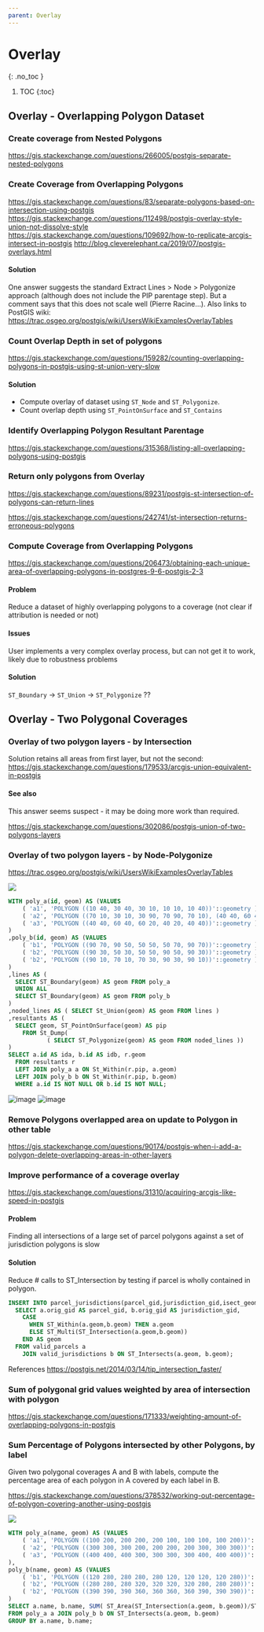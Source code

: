 ```yaml
---
parent: Overlay
---
```


# Overlay
{: .no_toc }

1. TOC
{:toc}

## Overlay - Overlapping Polygon Dataset

### Create coverage from Nested Polygons
<https://gis.stackexchange.com/questions/266005/postgis-separate-nested-polygons>

### Create Coverage from Overlapping Polygons
<https://gis.stackexchange.com/questions/83/separate-polygons-based-on-intersection-using-postgis>
<https://gis.stackexchange.com/questions/112498/postgis-overlay-style-union-not-dissolve-style>
<https://gis.stackexchange.com/questions/109692/how-to-replicate-arcgis-intersect-in-postgis>
<http://blog.cleverelephant.ca/2019/07/postgis-overlays.html>

#### Solution
One answer suggests the standard Extract Lines > Node > Polygonize approach (although does not include the PIP parentage step).  But a comment says that this does not scale well (Pierre Racine…).
Also links to PostGIS wiki:  <https://trac.osgeo.org/postgis/wiki/UsersWikiExamplesOverlayTables>


### Count Overlap Depth in set of polygons
<https://gis.stackexchange.com/questions/159282/counting-overlapping-polygons-in-postgis-using-st-union-very-slow>

#### Solution
* Compute overlay of dataset using `ST_Node` and `ST_Polygonize`.
* Count overlap depth using `ST_PointOnSurface` and `ST_Contains`

### Identify Overlapping Polygon Resultant Parentage

<https://gis.stackexchange.com/questions/315368/listing-all-overlapping-polygons-using-postgis>



### Return only polygons from Overlay
<https://gis.stackexchange.com/questions/89231/postgis-st-intersection-of-polygons-can-return-lines>

<https://gis.stackexchange.com/questions/242741/st-intersection-returns-erroneous-polygons>

### Compute Coverage from Overlapping Polygons
<https://gis.stackexchange.com/questions/206473/obtaining-each-unique-area-of-overlapping-polygons-in-postgres-9-6-postgis-2-3>

#### Problem
Reduce a dataset of highly overlapping polygons to a coverage (not clear if attribution is needed or not)

#### Issues
User implements a very complex overlay process, but can not get it to work, likely due to robustness problems

#### Solution
`ST_Boundary` -> `ST_Union` -> `ST_Polygonize` ??

## Overlay - Two Polygonal Coverages

### Overlay of two polygon layers - by Intersection

Solution retains all areas from first layer, but not the second:
<https://gis.stackexchange.com/questions/179533/arcgis-union-equivalent-in-postgis>

#### See also
This answer seems suspect - it may be doing more work than required.

<https://gis.stackexchange.com/questions/302086/postgis-union-of-two-polygons-layers>

### Overlay of two polygon layers - by Node-Polygonize

<https://trac.osgeo.org/postgis/wiki/UsersWikiExamplesOverlayTables>

![](https://trac.osgeo.org/postgis/raw-attachment/wiki/UsersWikiExamplesOverlayTables/overlay1.png)

```sql
WITH poly_a(id, geom) AS (VALUES
    ( 'a1', 'POLYGON ((10 40, 30 40, 30 10, 10 10, 10 40))'::geometry ),
    ( 'a2', 'POLYGON ((70 10, 30 10, 30 90, 70 90, 70 10), (40 40, 60 40, 60 20, 40 20, 40 40), (40 80, 60 80, 60 60, 40 60, 40 80))'::geometry ),
    ( 'a3', 'POLYGON ((40 40, 60 40, 60 20, 40 20, 40 40))'::geometry )
)
,poly_b(id, geom) AS (VALUES
    ( 'b1', 'POLYGON ((90 70, 90 50, 50 50, 50 70, 90 70))'::geometry ),
    ( 'b2', 'POLYGON ((90 30, 50 30, 50 50, 90 50, 90 30))'::geometry ),
    ( 'b2', 'POLYGON ((90 10, 70 10, 70 30, 90 30, 90 10))'::geometry )
)
,lines AS ( 
  SELECT ST_Boundary(geom) AS geom FROM poly_a
  UNION ALL
  SELECT ST_Boundary(geom) AS geom FROM poly_b
)
,noded_lines AS ( SELECT St_Union(geom) AS geom FROM lines ) 
,resultants AS (  
  SELECT geom, ST_PointOnSurface(geom) AS pip 
    FROM St_Dump(
           ( SELECT ST_Polygonize(geom) AS geom FROM noded_lines ))   
)
SELECT a.id AS ida, b.id AS idb, r.geom
  FROM resultants r
  LEFT JOIN poly_a a ON St_Within(r.pip, a.geom) 
  LEFT JOIN poly_b b ON St_Within(r.pip, b.geom)
  WHERE a.id IS NOT NULL OR b.id IS NOT NULL;
```
![image](https://user-images.githubusercontent.com/3529053/121740578-1fb6df80-cab2-11eb-93a5-eb28966766cf.png)
![image](https://user-images.githubusercontent.com/3529053/121740709-5b51a980-cab2-11eb-8b78-d74e30aede65.png)


### Remove Polygons overlapped area on update to Polygon in other table 
<https://gis.stackexchange.com/questions/90174/postgis-when-i-add-a-polygon-delete-overlapping-areas-in-other-layers>

### Improve performance of a coverage overlay
<https://gis.stackexchange.com/questions/31310/acquiring-arcgis-like-speed-in-postgis>

#### Problem
Finding all intersections of a large set of parcel polygons against a set of jurisdiction polygons is slow

#### Solution
Reduce # calls to ST_Intersection by testing if parcel is wholly contained in polygon. 
```sql
INSERT INTO parcel_jurisdictions(parcel_gid,jurisdiction_gid,isect_geom) 
  SELECT a.orig_gid AS parcel_gid, b.orig_gid AS jurisdiction_gid, 
    CASE 
      WHEN ST_Within(a.geom,b.geom) THEN a.geom 
      ELSE ST_Multi(ST_Intersection(a.geom,b.geom)) 
    END AS geom 
  FROM valid_parcels a 
    JOIN valid_jurisdictions b ON ST_Intersects(a.geom, b.geom);
```
References
<https://postgis.net/2014/03/14/tip_intersection_faster/>

### Sum of polygonal grid values weighted by area of intersection with polygon
<https://gis.stackexchange.com/questions/171333/weighting-amount-of-overlapping-polygons-in-postgis>

### Sum Percentage of Polygons intersected by other Polygons, by label

Given two polygonal coverages A and B with labels, compute the percentage area of each polygon in A covered by each label in B.

<https://gis.stackexchange.com/questions/378532/working-out-percentage-of-polygon-covering-another-using-postgis>


![](https://i.stack.imgur.com/bQjSi.png)

```sql
WITH poly_a(name, geom) AS (VALUES
    ( 'a1', 'POLYGON ((100 200, 200 200, 200 100, 100 100, 100 200))'::geometry ),
    ( 'a2', 'POLYGON ((300 300, 300 200, 200 200, 200 300, 300 300))'::geometry ),
    ( 'a3', 'POLYGON ((400 400, 400 300, 300 300, 300 400, 400 400))'::geometry )
),
poly_b(name, geom) AS (VALUES
    ( 'b1', 'POLYGON ((120 280, 280 280, 280 120, 120 120, 120 280))'::geometry ),
    ( 'b2', 'POLYGON ((280 280, 280 320, 320 320, 320 280, 280 280))'::geometry ),
    ( 'b2', 'POLYGON ((390 390, 390 360, 360 360, 360 390, 390 390))'::geometry )
)
SELECT a.name, b.name, SUM( ST_Area(ST_Intersection(a.geom, b.geom))/ST_Area(a.geom) ) pct
FROM poly_a a JOIN poly_b b ON ST_Intersects(a.geom, b.geom)
GROUP BY a.name, b.name;
```




